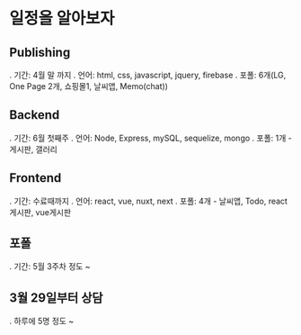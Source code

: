 # 일정을 알아보자
## Publishing
. 기간: 4월 말 까지
. 언어: html, css, javascript, jquery, firebase
. 포폴: 6개(LG, One Page 2개, 쇼핑몰1, 날씨앱, Memo(chat))

## Backend
. 기간: 6월 첫째주
. 언어: Node, Express, mySQL, sequelize, mongo
. 포폴: 1개 - 게시판, 갤러리

## Frontend
. 기간: 수료때까지
. 언어: react, vue, nuxt, next
. 포폴: 4개 - 날씨앱, Todo, react게시판, vue게시판

## 포폴
. 기간: 5월 3주차 정도 ~

## 3월 29일부터 상담
. 하루에 5명 정도 ~
